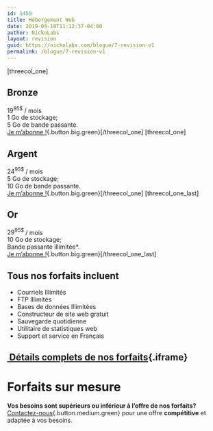 ```yaml
---
id: 1459
title: Hébergement Web
date: 2019-04-10T11:12:37-04:00
author: NickoLabs
layout: revision
guid: https://nickolabs.com/blogue/7-revision-v1
permalink: /blogue/7-revision-v1
---
```

[threecol_one]

## Bronze

19<sup>95$</sup> / mois  
1 Go de stockage;  
5 Go de bande passante.  
[Je m&rsquo;abonne !](http://www.nickolabs.com/billing/link.php?id=1){.button.big.green}\[/threecol\_one\] \[threecol\_one\]

## Argent

<span class="price">24<sup>95$</sup></span> / mois  
5 Go de stockage;  
10 Go de bande passante.  
[Je m&rsquo;abonne !](http://www.nickolabs.com/billing/link.php?id=2){.button.big.green}\[/threecol\_one\] \[threecol\_one_last\]

## Or

<span class="price">29<sup>95$</sup></span> / mois  
10 Go de stockage;  
Bande passante illimitée*.  
[Je m&rsquo;abonne !](http://www.nickolabs.com/billing/link.php?id=3){.button.big.green}[/threecol\_one\_last]

<div class="clear">
</div>

## Tous nos forfaits incluent

  * Courriels <span>Illimités</span>
  * FTP <span>Illimités</span>
  * Bases de données <span>Illimitées</span>
  * Constructeur de site web <span>gratuit</span>
  * Sauvegarde quotidienne
  * Utilitaire de statistiques web
  * Support et service en <span>Français</span>

## [ Détails complets de nos forfaits](http://nickolabs.com/nos-services/hebergement-web/forfaits){.iframe}

# Forfaits sur mesure

**Vos besoins sont supérieurs ou inférieur à l’offre de nos forfaits?**  
[Contactez-nous](/information "Demande d’information ou de devis"){.button.medium.green} pour une offre **compétitive** et adaptée à vos besoins.